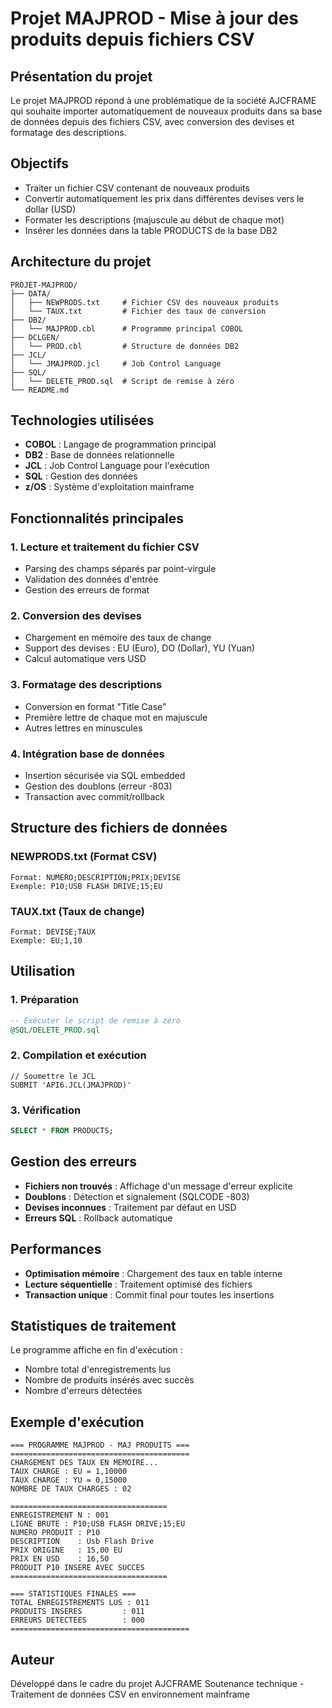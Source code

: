 # Projet MAJPROD - Mise à jour des produits depuis fichiers CSV

## Présentation du projet

Le projet MAJPROD répond à une problématique de la société AJCFRAME qui souhaite importer automatiquement de nouveaux produits dans sa base de données depuis des fichiers CSV, avec conversion des devises et formatage des descriptions.

## Objectifs

- Traiter un fichier CSV contenant de nouveaux produits
- Convertir automatiquement les prix dans différentes devises vers le dollar (USD)
- Formater les descriptions (majuscule au début de chaque mot)
- Insérer les données dans la table PRODUCTS de la base DB2

## Architecture du projet

```
PROJET-MAJPROD/
├── DATA/
│   ├── NEWPRODS.txt     # Fichier CSV des nouveaux produits
│   └── TAUX.txt         # Fichier des taux de conversion
├── DB2/
│   └── MAJPROD.cbl      # Programme principal COBOL
├── DCLGEN/
│   └── PROD.cbl         # Structure de données DB2
├── JCL/
│   └── JMAJPROD.jcl     # Job Control Language
├── SQL/
│   └── DELETE_PROD.sql  # Script de remise à zéro
└── README.md
```

## Technologies utilisées

- **COBOL** : Langage de programmation principal
- **DB2** : Base de données relationnelle
- **JCL** : Job Control Language pour l'exécution
- **SQL** : Gestion des données
- **z/OS** : Système d'exploitation mainframe

## Fonctionnalités principales

### 1. Lecture et traitement du fichier CSV
- Parsing des champs séparés par point-virgule
- Validation des données d'entrée
- Gestion des erreurs de format

### 2. Conversion des devises
- Chargement en mémoire des taux de change
- Support des devises : EU (Euro), DO (Dollar), YU (Yuan)
- Calcul automatique vers USD

### 3. Formatage des descriptions
- Conversion en format "Title Case"
- Première lettre de chaque mot en majuscule
- Autres lettres en minuscules

### 4. Intégration base de données
- Insertion sécurisée via SQL embedded
- Gestion des doublons (erreur -803)
- Transaction avec commit/rollback

## Structure des fichiers de données

### NEWPRODS.txt (Format CSV)
```
Format: NUMERO;DESCRIPTION;PRIX;DEVISE
Exemple: P10;USB FLASH DRIVE;15;EU
```

### TAUX.txt (Taux de change)
```
Format: DEVISE;TAUX
Exemple: EU;1,10
```

## Utilisation

### 1. Préparation
```sql
-- Exécuter le script de remise à zéro
@SQL/DELETE_PROD.sql
```

### 2. Compilation et exécution
```jcl
// Soumettre le JCL
SUBMIT 'API6.JCL(JMAJPROD)'
```

### 3. Vérification
```sql
SELECT * FROM PRODUCTS;
```

## Gestion des erreurs

- **Fichiers non trouvés** : Affichage d'un message d'erreur explicite
- **Doublons** : Détection et signalement (SQLCODE -803)
- **Devises inconnues** : Traitement par défaut en USD
- **Erreurs SQL** : Rollback automatique

## Performances

- **Optimisation mémoire** : Chargement des taux en table interne
- **Lecture séquentielle** : Traitement optimisé des fichiers
- **Transaction unique** : Commit final pour toutes les insertions

## Statistiques de traitement

Le programme affiche en fin d'exécution :
- Nombre total d'enregistrements lus
- Nombre de produits insérés avec succès
- Nombre d'erreurs détectées

## Exemple d'exécution

```
=== PROGRAMME MAJPROD - MAJ PRODUITS ===
========================================
CHARGEMENT DES TAUX EN MEMOIRE...
TAUX CHARGE : EU = 1,10000
TAUX CHARGE : YU = 0,15000
NOMBRE DE TAUX CHARGES : 02

===================================
ENREGISTREMENT N : 001
LIGNE BRUTE : P10;USB FLASH DRIVE;15;EU
NUMERO PRODUIT : P10
DESCRIPTION    : Usb Flash Drive
PRIX ORIGINE   : 15,00 EU
PRIX EN USD    : 16,50
PRODUIT P10 INSERE AVEC SUCCES
===================================

=== STATISTIQUES FINALES ===
TOTAL ENREGISTREMENTS LUS : 011
PRODUITS INSERES         : 011
ERREURS DETECTEES        : 000
========================================
```

## Auteur

Développé dans le cadre du projet AJCFRAME
Soutenance technique - Traitement de données CSV en environnement mainframe